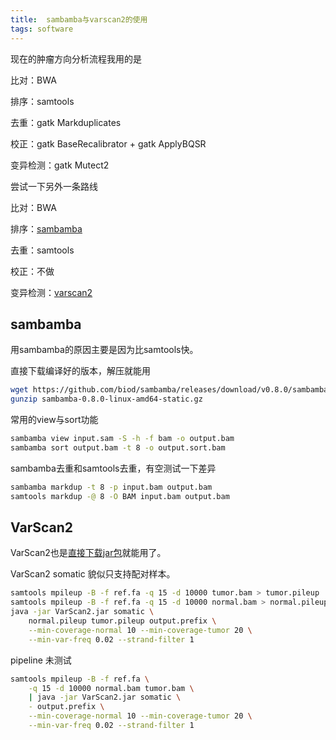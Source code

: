 ```yaml
---
title:  sambamba与varscan2的使用
tags: software
---
```



现在的肿瘤方向分析流程我用的是

比对：BWA

排序：samtools

去重：gatk Markduplicates

校正：gatk BaseRecalibrator + gatk ApplyBQSR

变异检测：gatk Mutect2



尝试一下另外一条路线

比对：BWA

排序：[sambamba](https://lomereiter.github.io/sambamba/)

去重：samtools

校正：不做

变异检测：[varscan2](http://varscan.sourceforge.net/)



## sambamba

用sambamba的原因主要是因为比samtools快。

直接下载编译好的版本，解压就能用

```bash
wget https://github.com/biod/sambamba/releases/download/v0.8.0/sambamba-0.8.0-linux-amd64-static.gz
gunzip sambamba-0.8.0-linux-amd64-static.gz
```

常用的view与sort功能
```bash
sambamba view input.sam -S -h -f bam -o output.bam
sambamba sort output.bam -t 8 -o output.sort.bam
```

sambamba去重和samtools去重，有空测试一下差异
```bash
sambamba markdup -t 8 -p input.bam output.bam
samtools markdup -@ 8 -O BAM input.bam output.bam
```



## VarScan2

VarScan2也是[直接下载jar包](https://sourceforge.net/projects/varscan/files/)就能用了。

VarScan2 somatic 貌似只支持配对样本。

```bash
samtools mpileup -B -f ref.fa -q 15 -d 10000 tumor.bam > tumor.pileup
samtools mpileup -B -f ref.fa -q 15 -d 10000 normal.bam > normal.pileup
java -jar VarScan2.jar somatic \
	normal.pileup tumor.pileup output.prefix \
	--min-coverage-normal 10 --min-coverage-tumor 20 \
	--min-var-freq 0.02 --strand-filter 1
```

pipeline 未测试

```bash
samtools mpileup -B -f ref.fa \
	-q 15 -d 10000 normal.bam tumor.bam \
	| java -jar VarScan2.jar somatic \
	- output.prefix \
	--min-coverage-normal 10 --min-coverage-tumor 20 \
	--min-var-freq 0.02 --strand-filter 1
```

